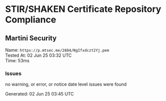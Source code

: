 # STIR/SHAKEN Certificate Repository Compliance

## Martini Security

Name: `https://p.mtsec.me/2884/NgIfxdczt2Yj.pem`\
Tested At: 02 Jun 25 03:32 UTC\
Time: 53ms

### Issues

no warning, or error, or notice date level issues were found

Generated: 02 Jun 25 03:45 UTC